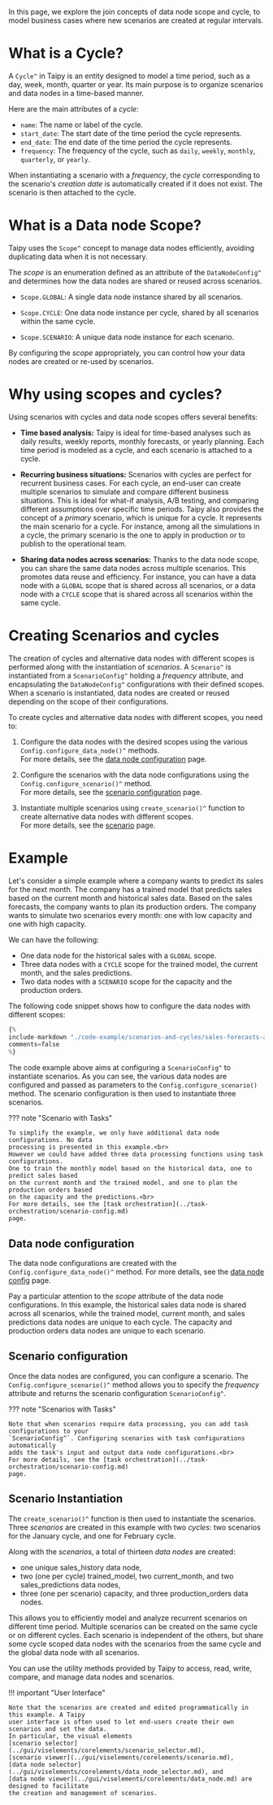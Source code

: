 In this page, we explore the join concepts of data node scope and cycle,
to model business cases where new scenarios are created at regular intervals.

# What is a Cycle?

A `Cycle^` in Taipy is an entity designed to model a time period, such as a day, week,
month, quarter or year. Its main purpose is to organize scenarios and data nodes in a
time-based manner.

Here are the main attributes of a *cycle*:

- `name`: The name or label of the cycle.
- `start_date`: The start date of the time period the cycle represents.
- `end_date`: The end date of the time period the cycle represents.
- `frequency`: The frequency of the cycle, such as `daily`, `weekly`, `monthly`, `quarterly`,
    or `yearly`.

When instantiating a scenario with a *frequency*, the *cycle* corresponding to the scenario's
*creation date* is automatically created if it does not exist. The scenario is then attached
to the cycle.

# What is a Data node Scope?

Taipy uses the `Scope^` concept to manage data nodes efficiently, avoiding duplicating
data when it is not necessary.

The *scope* is an enumeration defined as an attribute of the `DataNodeConfig^` and determines
how the data nodes are shared or reused across scenarios.

- `Scope.GLOBAL`: A single data node instance shared by all scenarios.

- `Scope.CYCLE`: One data node instance per cycle, shared by all scenarios within the same cycle.

- `Scope.SCENARIO`: A unique data node instance for each scenario.

By configuring the *scope* appropriately, you can control how your data nodes are created or
re-used by scenarios.

# Why using scopes and cycles?

Using scenarios with cycles and data node scopes offers several benefits:

- **Time based analysis:** Taipy is ideal for time-based analyses such as daily results,
    weekly reports, monthly forecasts, or yearly planning. Each time period is modeled as
    a cycle, and each scenario is attached to a cycle.

- **Recurring business situations:**
    Scenarios with cycles are perfect for recurrent business cases. For each cycle,
    an end-user can create multiple scenarios to simulate and compare different business
    situations. This is ideal for what-if analysis, A/B testing, and comparing different
    assumptions over specific time periods. Taipy also provides the concept of a _primary_
    scenario, which is unique for a cycle. It represents the main scenario for a cycle.
    For instance, among all the simulations in a cycle, the primary scenario is the one
    to apply in production or to publish to the operational team.

- **Sharing data nodes across scenarios:**
    Thanks to the data node scope, you can share the same
    data nodes across multiple scenarios. This promotes data reuse and efficiency. For instance,
    you can have a data node with a `GLOBAL` scope that is shared across all scenarios, or a data
    node with a `CYCLE` scope that is shared across all scenarios within the same cycle.

# Creating Scenarios and cycles

The creation of cycles and alternative data nodes with different scopes is performed along with
the instantiation of *scenarios*. A `Scenario^` is instantiated from a `ScenarioConfig^`
holding a *frequency* attribute, and encapsulating the `DataNodeConfig^` configurations with their
defined scopes. When a scenario is instantiated, data nodes are created or reused depending on
the scope of their configurations.

To create cycles and alternative data nodes with different scopes, you need to:
1. Configure the data nodes with the desired scopes using the various
    `Config.configure_data_node()^` methods.<br>
    For more details, see the [data node configuration](../data-integration/data-node-config.md) page.

2. Configure the scenarios with the data node configurations using
    the `Config.configure_scenario()^` method.<br>
    For more details, see the [scenario configuration](../sdm/scenario/scenario-config.md)
    page.

3. Instantiate multiple scenarios using `create_scenario()^` function to create alternative
    data nodes with different scopes.<br>
    For more details, see the [scenario](../sdm/scenario/index.md)
    page.

# Example

Let's consider a simple example where a company wants to predict its sales for the next month.
The company has a trained model that predicts sales based on the current month and historical
sales data. Based on the sales forecasts, the company wants to plan its production orders.
The company wants to simulate two scenarios every month: one with low capacity and one with
high capacity.

We can have the following:

- One data node for the historical sales with a `GLOBAL` scope.
- Three data nodes with a `CYCLE` scope for the trained model, the current month, and the
    sales predictions.
- Two data nodes with a `SCENARIO` scope for the capacity and the production orders.

The following code snippet shows how to configure the data nodes with different scopes:

```python linenums="1"
{%
include-markdown "./code-example/scenarios-and-cycles/sales-forecasts-and-prod-orders.py"
comments=false
%}
```

The code example above aims at configuring a `ScenarioConfig^` to instantiate scenarios.
As you can see, the various data nodes are configured and passed as parameters to the
`Config.configure_scenario()` method. The scenario configuration is then used to instantiate
three scenarios.

??? note "Scenario with Tasks"

    To simplify the example, we only have additional data node configurations. No data
    processing is presented in this example.<br>
    However we could have added three data processing functions using task configurations.
    One to train the monthly model based on the historical data, one to predict sales based
    on the current month and the trained model, and one to plan the production orders based
    on the capacity and the predictions.<br>
    For more details, see the [task orchestration](../task-orchestration/scenario-config.md)
    page.

## Data node configuration

The data node configurations are created with the `Config.configure_data_node()^` method.
For more details, see the [data node config](../data-integration/data-node-config.md) page.

Pay a particular attention to the *scope* attribute of the data node configurations.
In this example, the historical sales data node is shared across all scenarios, while the
trained model, current month, and sales predictions data nodes are unique to each cycle.
The capacity and production orders data nodes are unique to each scenario.

## Scenario configuration

Once the data nodes are configured, you can configure a scenario. The `Config.configure_scenario()^`
method allows you to specify the *frequency* attribute and returns the scenario configuration
`ScenarioConfig^`.

??? note "Scenarios with Tasks"

    Note that when scenarios require data processing, you can add task configurations to your
    `ScenarioConfig^`. Configuring scenarios with task configurations automatically
    adds the task's input and output data node configurations.<br>
    For more details, see the [task orchestration](../task-orchestration/scenario-config.md)
    page.

## Scenario Instantiation

The `create_scenario()^` function is then used to instantiate the scenarios. Three *scenarios*
are created in this example with two *cycles*: two scenarios for the January cycle, and one for
February cycle.

Along with the *scenarios*, a total of thirteen *data nodes* are created:
- one unique sales_history data node,
- two (one per cycle) trained_model, two current_month, and two sales_predictions data nodes,
- three (one per scenario) capacity, and three production_orders data nodes.

This allows you to efficiently model and analyze recurrent scenarios on different time period.
Multiple scenarios can be created on the same cycle or on different cycles. Each scenario is
independent of the others, but share some cycle scoped data nodes with the scenarios from the
same cycle and the global data node with all scenarios.

You can use the utility methods provided by Taipy to access, read, write, compare,
and manage data nodes and scenarios.

!!! important "User Interface"

    Note that the scenarios are created and edited programmatically in this example. A Taipy
    user interface is often used to let end-users create their own scenarios and set the data.
    In particular, the visual elements
    [scenario selector](../gui/viselements/corelements/scenario_selector.md),
    [scenario viewer](../gui/viselements/corelements/scenario.md),
    [data node selector](../gui/viselements/corelements/data_node_selector.md), and
    [data node viewer](../gui/viselements/corelements/data_node.md) are designed to facilitate
    the creation and management of scenarios.

